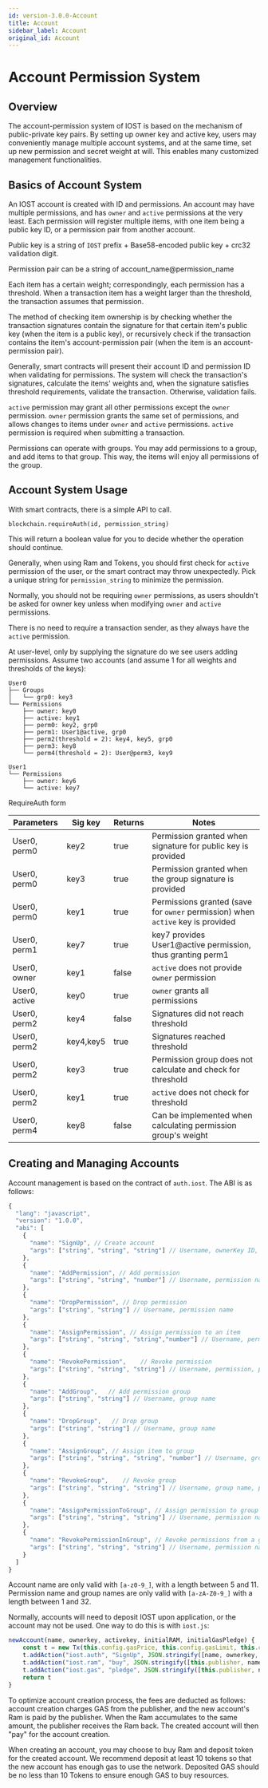 ```yaml
---
id: version-3.0.0-Account
title: Account
sidebar_label: Account
original_id: Account
---
```



# Account Permission System

## Overview

The account-permission system of IOST is based on the mechanism of public-private key pairs. By setting up owner key and active key, users may conveniently manage multiple account systems, and at the same time, set up new permission and secret weight at will. This enables many customized management functionalities.

## Basics of Account System

An IOST account is created with ID and permissions. An account may have multiple permissions, and has `owner` and `active` permissions at the very least. Each permission will register multiple items, with one item being a public key ID, or a permission pair from another account.

Public key is a string of `IOST` prefix + Base58-encoded public key + crc32 validation digit. 

Permission pair can be a string of account_name@permission_name

Each item has a certain weight; correspondingly, each permission has a threshold. When a transaction item has a weight larger than the threshold, the transaction assumes that permission.

The method of checking item ownership is by checking whether the transaction signatures contain the signature for that certain item's public key (when the item is a public key), or recursively check if the transaction contains the item's account-permission pair (when the item is an account-permission pair).

Generally, smart contracts will present their account ID and permission ID when validating for permissions. The system will check the transaction's signatures, calculate the items' weights and, when the signature satisfies threshold requirements, validate the transaction. Otherwise, validation fails.

`active` permission may grant all other permissions except the `owner` permission. `owner` permission grants the same set of permissions, and allows changes to items under `owner` and `active` permissions. `active` permission is required when submitting a transaction.

Permissions can operate with groups. You may add permissions to a group, and add items to that group. This way, the items will enjoy all permissions of the group.

## Account System Usage

With smart contracts, there is a simple API to call.

```
blockchain.requireAuth(id, permission_string)
```

This will return a boolean value for you to decide whether the operation should continue.

Generally, when using Ram and Tokens, you should first check for `active` permission of the user, or the smart contract may throw unexpectedly. Pick a unique string for `permission_string` to minimize the permission.

Normally, you should not be requiring `owner` permissions, as users shouldn't be asked for owner key unless when modifying `owner` and `active` permissions.

There is no need to require a transaction sender, as they always have the `active` permission.

At user-level, only by supplying the signature do we see users adding permissions. Assume two accounts (and assume 1 for all weights and thresholds of the keys):

```
User0
├── Groups
│   └── grp0: key3
└── Permissions
    ├── owner: key0
    ├── active: key1
    ├── perm0: key2, grp0
    ├── perm1: User1@active, grp0
    ├── perm2(threshold = 2): key4, key5, grp0
    ├── perm3: key8
    └── perm4(threshold = 2): User@perm3, key9

User1
└── Permissions
    ├── owner: key6
    └── active: key7
```

RequireAuth form

Parameters	|Sig key	  |Returns    |Notes
-----	      |----				|------	    |-------
User0, perm0		|key2			|true			|Permission granted when signature for public key is provided
User0, perm0		|key3			|true			|Permission granted when the group signature is provided
User0, perm0		|key1			|true			|Permissions granted (save for `owner` permission) when `active` key is provided
User0, perm1		|key7			|true			|key7 provides User1@active permission, thus granting perm1
User0, owner		|key1			|false		|`active` does not provide `owner` permission
User0, active		|key0			|true			|`owner` grants all permissions
User0, perm2		|key4			|false		|Signatures did not reach threshold
User0, perm2		|key4,key5	|true			|Signatures reached threshold
User0, perm2		|key3			|true			|Permission group does not calculate and check for threshold
User0, perm2		|key1			|true			|`active` does not check for threshold
User0, perm4		|key8			|false		|Can be implemented when calculating permission group's weight

## Creating and Managing Accounts

Account management is based on the contract of `auth.iost`. The ABI is as follows:

```js
{
  "lang": "javascript",
  "version": "1.0.0",
  "abi": [
    {
      "name": "SignUp", // Create account
      "args": ["string", "string", "string"] // Username, ownerKey ID, activeKey ID
    },
    {
      "name": "AddPermission", // Add permission
      "args": ["string", "string", "number"] // Username, permission name, threshold
    },
    {
      "name": "DropPermission", // Drop permission
      "args": ["string", "string"] // Username, permission name
    },
    {
      "name": "AssignPermission", // Assign permission to an item
      "args": ["string", "string", "string","number"] // Username, permission, public key ID or account_name@permission_name, weight
    },
    {
      "name": "RevokePermission",    // Revoke permission
      "args": ["string", "string", "string"] // Username, permission, public key ID or account_name@permission_name
    },
    {
      "name": "AddGroup",   // Add permission group
      "args": ["string", "string"] // Username, group name
    },
    {
      "name": "DropGroup",   // Drop group
      "args": ["string", "string"] // Username, group name
    },
    {
      "name": "AssignGroup", // Assign item to group
      "args": ["string", "string", "string", "number"] // Username, group name, public key ID or account_name@permission_name, weight
    },
    {
      "name": "RevokeGroup",    // Revoke group
      "args": ["string", "string", "string"] // Username, group name, public key ID or account_name@permission_name
    },
    {
      "name": "AssignPermissionToGroup", // Assign permission to group
      "args": ["string", "string", "string"] // Username, permission name, group name
    },
    {
      "name": "RevokePermissionInGroup", // Revoke permissions from a group
      "args": ["string", "string", "string"] // Username, permission name, group name
    }
  ]
}
```

Account name are only valid with `[a-z0-9_]`, with a length between 5 and 11. Permission name and group names are only valid with `[a-zA-Z0-9_]` with a length between 1 and 32.

Normally, accounts will need to deposit IOST upon application, or the account may not be used. One way to do this is with `iost.js`:

```js
newAccount(name, ownerkey, activekey, initialRAM, initialGasPledge) {
    const t = new Tx(this.config.gasPrice, this.config.gasLimit, this.config.delay);
    t.addAction("iost.auth", "SignUp", JSON.stringify([name, ownerkey, activekey]));
    t.addAction("iost.ram", "buy", JSON.stringify([this.publisher, name, initialRAM]));
    t.addAction("iost.gas", "pledge", JSON.stringify([this.publisher, name, initialGasPledge]));
    return t
}
```

To optimize account creation process, the fees are deducted as follows: account creation charges GAS from the publisher, and the new account's Ram is paid by the publisher. When the Ram accumulates to the same amount, the publisher receives the Ram back. The created account will then "pay" for the account creation.

When creating an account, you may choose to buy Ram and deposit token for the created account. We recommend deposit at least 10 tokens so that the new account has enough gas to use the network. Deposited GAS should be no less than 10 Tokens to ensure enough GAS to buy resources.
